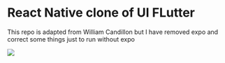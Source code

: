 # React Native clone of UI FLutter

This repo is adapted from William Candillon but I have removed expo and correct some things just to run without expo

![](NativePerformance.gif)

